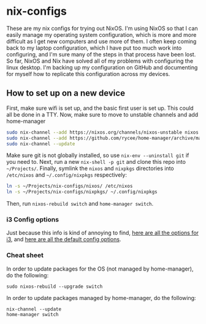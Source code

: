 # nix-configs

These are my nix configs for trying out NixOS.
I'm using NixOS so that I can easily manage my operating system configuration, which is more and more
difficult as I get new computers and use more of them. I often keep coming back to my laptop
configuration, which I have put too much work into configuring, and I'm sure many of the steps in that
process have been lost.
So far, NixOS and Nix have solved all of my problems with configuring the linux desktop.
I'm backing up my configuration on GitHub and documenting for myself how to replicate this
configuration across my devices.

## How to set up on a new device
First, make sure wifi is set up, and the basic first user is set up.
This could all be done in a TTY.
Now, make sure to move to unstable channels and add home-manager
```sh
sudo nix-channel --add https://nixos.org/channels/nixos-unstable nixos
sudo nix-channel --add https://github.com/rycee/home-manager/archive/master.tar.gz home-manager
sudo nix-channel --update
```

Make sure git is not globally installed, so use `nix-env --uninstall git` if you need to.
Next, run a new `nix-shell -p git` and clone this repo into `~/Projects/`.
Finally, symlink the `nixos` and `nixpkgs` directories into `/etc/nixos` and `~/.config/nixpkgs`
respectively:
```sh
ln -s ~/Projects/nix-configs/nixos/ /etc/nixos
ln -s ~/Projects/nix-configs/nixpkgs/ ~/.config/nixpkgs
```
Then, run `nixos-rebuild switch` and `home-manager switch`.

### i3 Config options
Just because this info is kind of annoying to find, [here are all the options for i3](https://github.com/rycee/home-manager/blob/master/modules/services/window-managers/i3-sway/lib/options.nix), and
[here are all the default config options](https://github.com/rycee/home-manager/blob/master/modules/services/window-managers/i3-sway/i3.nix).

### Cheat sheet
In order to update packages for the OS (not managed by home-manager), do the following:
```
sudo nixos-rebuild --upgrade switch
```
In order to update packages managed by home-manager, do the
following:
```
nix-channel --update
home-manager switch
```
